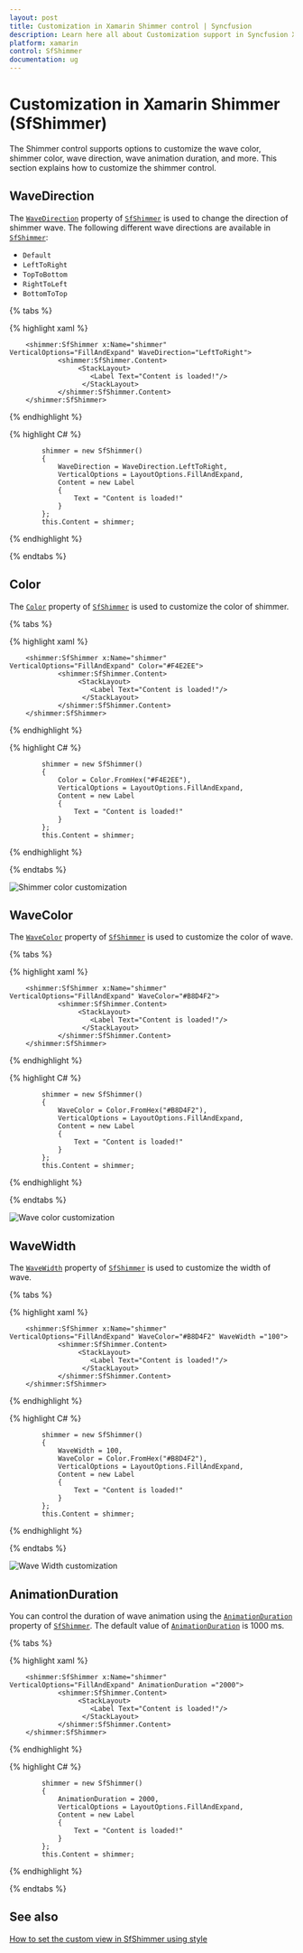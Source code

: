 ```yaml
---
layout: post
title: Customization in Xamarin Shimmer control | Syncfusion
description: Learn here all about Customization support in Syncfusion Xamarin Shimmer (SfShimmer) control and more.
platform: xamarin
control: SfShimmer
documentation: ug
---
```


# Customization in Xamarin Shimmer (SfShimmer)

The Shimmer control supports options to customize the wave color, shimmer color, wave direction, wave animation duration, and more. This section explains how to customize the shimmer control.

## WaveDirection

The [`WaveDirection`](https://help.syncfusion.com/cr/xamarin/Syncfusion.XForms.Shimmer.WaveDirection.html) property of [`SfShimmer`](https://help.syncfusion.com/cr/xamarin/Syncfusion.XForms.Shimmer.SfShimmer.html) is used to change the direction of shimmer wave. The following different wave directions are available in [`SfShimmer`](https://help.syncfusion.com/cr/xamarin/Syncfusion.XForms.Shimmer.SfShimmer.html):

* `Default`
* `LeftToRight`
* `TopToBottom`
* `RightToLeft`
* `BottomToTop`

{% tabs %} 

{% highlight xaml %} 

        <shimmer:SfShimmer x:Name="shimmer" VerticalOptions="FillAndExpand" WaveDirection="LeftToRight">
                <shimmer:SfShimmer.Content>
                     <StackLayout>
                        <Label Text="Content is loaded!"/>
                      </StackLayout>
                </shimmer:SfShimmer.Content>
        </shimmer:SfShimmer>

{% endhighlight %}

{% highlight C# %} 

            shimmer = new SfShimmer()
            {
                WaveDirection = WaveDirection.LeftToRight,
                VerticalOptions = LayoutOptions.FillAndExpand,
                Content = new Label
                {
                    Text = "Content is loaded!"
                }
            };
            this.Content = shimmer;

{% endhighlight %}

{% endtabs %}

## Color

The [`Color`](https://help.syncfusion.com/cr/xamarin/Syncfusion.XForms.Shimmer.SfShimmer.html#Syncfusion_XForms_Shimmer_SfShimmer_Color) property of [`SfShimmer`](https://help.syncfusion.com/cr/xamarin/Syncfusion.XForms.Shimmer.SfShimmer.html) is used to customize the color of shimmer.

{% tabs %} 

{% highlight xaml %} 

        <shimmer:SfShimmer x:Name="shimmer" VerticalOptions="FillAndExpand" Color="#F4E2EE">
                <shimmer:SfShimmer.Content>
                     <StackLayout>
                        <Label Text="Content is loaded!"/>
                      </StackLayout>
                </shimmer:SfShimmer.Content>
        </shimmer:SfShimmer>

{% endhighlight %}

{% highlight C# %} 

            shimmer = new SfShimmer()
            {
                Color = Color.FromHex("#F4E2EE"),
                VerticalOptions = LayoutOptions.FillAndExpand,
                Content = new Label
                {
                    Text = "Content is loaded!"
                }
            };
            this.Content = shimmer;

{% endhighlight %}

{% endtabs %}

![Shimmer color customization](Customization_images/ShimmerColor.png)

## WaveColor

The [`WaveColor`](https://help.syncfusion.com/cr/xamarin/Syncfusion.XForms.Shimmer.SfShimmer.html#Syncfusion_XForms_Shimmer_SfShimmer_WaveColor) property of [`SfShimmer`](https://help.syncfusion.com/cr/xamarin/Syncfusion.XForms.Shimmer.SfShimmer.html) is used to customize the color of wave.

{% tabs %} 

{% highlight xaml %} 

        <shimmer:SfShimmer x:Name="shimmer" VerticalOptions="FillAndExpand" WaveColor="#B8D4F2">
                <shimmer:SfShimmer.Content>
                     <StackLayout>
                        <Label Text="Content is loaded!"/>
                      </StackLayout>
                </shimmer:SfShimmer.Content>
        </shimmer:SfShimmer>

{% endhighlight %}

{% highlight C# %} 

            shimmer = new SfShimmer()
            {
                WaveColor = Color.FromHex("#B8D4F2"),
                VerticalOptions = LayoutOptions.FillAndExpand,
                Content = new Label
                {
                    Text = "Content is loaded!"
                }
            };
            this.Content = shimmer;

{% endhighlight %}

{% endtabs %}

![Wave color customization](Customization_images/WaveColor.png)

## WaveWidth

The [`WaveWidth`](https://help.syncfusion.com/cr/xamarin/Syncfusion.XForms.Shimmer.SfShimmer.html#Syncfusion_XForms_Shimmer_SfShimmer_WaveWidth) property of [`SfShimmer`](https://help.syncfusion.com/cr/xamarin/Syncfusion.XForms.Shimmer.SfShimmer.html) is used to customize the width of wave.

{% tabs %} 

{% highlight xaml %} 

        <shimmer:SfShimmer x:Name="shimmer" VerticalOptions="FillAndExpand" WaveColor="#B8D4F2" WaveWidth ="100">
                <shimmer:SfShimmer.Content>
                     <StackLayout>
                        <Label Text="Content is loaded!"/>
                      </StackLayout>
                </shimmer:SfShimmer.Content>
        </shimmer:SfShimmer>

{% endhighlight %}

{% highlight C# %} 

            shimmer = new SfShimmer()
            {
                WaveWidth = 100,
                WaveColor = Color.FromHex("#B8D4F2"),
                VerticalOptions = LayoutOptions.FillAndExpand,
                Content = new Label
                {
                    Text = "Content is loaded!"
                }
            };
            this.Content = shimmer;

{% endhighlight %}

{% endtabs %}

![Wave Width customization](Customization_images/WaveWidth.png)

## AnimationDuration

You can control the duration of wave animation using the [`AnimationDuration`](https://help.syncfusion.com/cr/xamarin/Syncfusion.XForms.Shimmer.SfShimmer.html#Syncfusion_XForms_Shimmer_SfShimmer_AnimationDuration) property of [`SfShimmer`](https://help.syncfusion.com/cr/xamarin/Syncfusion.XForms.Shimmer.SfShimmer.html). The default value of [`AnimationDuration`](https://help.syncfusion.com/cr/xamarin/Syncfusion.XForms.Shimmer.SfShimmer.html#Syncfusion_XForms_Shimmer_SfShimmer_AnimationDuration) is 1000 ms.

{% tabs %} 

{% highlight xaml %} 

        <shimmer:SfShimmer x:Name="shimmer" VerticalOptions="FillAndExpand" AnimationDuration ="2000">
                <shimmer:SfShimmer.Content>
                     <StackLayout>
                        <Label Text="Content is loaded!"/>
                      </StackLayout>
                </shimmer:SfShimmer.Content>
        </shimmer:SfShimmer>

{% endhighlight %}

{% highlight C# %} 

            shimmer = new SfShimmer()
            {
                AnimationDuration = 2000,
                VerticalOptions = LayoutOptions.FillAndExpand,
                Content = new Label
                {
                    Text = "Content is loaded!"
                }
            };
            this.Content = shimmer;

{% endhighlight %}

{% endtabs %}

## See also

[How to set the custom view in SfShimmer using style](https://www.syncfusion.com/kb/11851/how-to-set-the-custom-view-in-xamarin-forms-shimmer-using-style)
